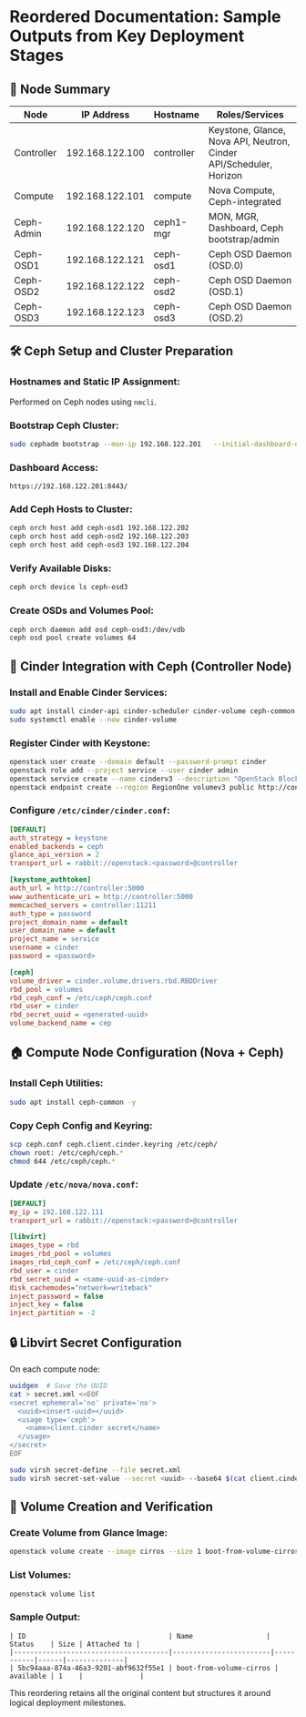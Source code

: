 # Reordered Documentation: Sample Outputs from Key Deployment Stages

## 📃 Node Summary

| Node       | IP Address      | Hostname   | Roles/Services                                                     |
| ---------- | --------------- | ---------- | ------------------------------------------------------------------ |
| Controller | 192.168.122.100 | controller | Keystone, Glance, Nova API, Neutron, Cinder API/Scheduler, Horizon |
| Compute    | 192.168.122.101 | compute    | Nova Compute, Ceph-integrated                                      |
| Ceph-Admin | 192.168.122.120 | ceph1-mgr  | MON, MGR, Dashboard, Ceph bootstrap/admin                          |
| Ceph-OSD1  | 192.168.122.121 | ceph-osd1  | Ceph OSD Daemon (OSD.0)                                            |
| Ceph-OSD2  | 192.168.122.122 | ceph-osd2  | Ceph OSD Daemon (OSD.1)                                            |
| Ceph-OSD3  | 192.168.122.123 | ceph-osd3  | Ceph OSD Daemon (OSD.2)                                            |

## 🛠️ Ceph Setup and Cluster Preparation

### Hostnames and Static IP Assignment:
Performed on Ceph nodes using `nmcli`.

### Bootstrap Ceph Cluster:
```bash
sudo cephadm bootstrap --mon-ip 192.168.122.201   --initial-dashboard-user admin   --initial-dashboard-password <redacted>
```

### Dashboard Access:
```
https://192.168.122.201:8443/
```

### Add Ceph Hosts to Cluster:
```bash
ceph orch host add ceph-osd1 192.168.122.202
ceph orch host add ceph-osd2 192.168.122.203
ceph orch host add ceph-osd3 192.168.122.204
```

### Verify Available Disks:
```bash
ceph orch device ls ceph-osd3
```

### Create OSDs and Volumes Pool:
```bash
ceph orch daemon add osd ceph-osd3:/dev/vdb
ceph osd pool create volumes 64
```

## 📁 Cinder Integration with Ceph (Controller Node)

### Install and Enable Cinder Services:
```bash
sudo apt install cinder-api cinder-scheduler cinder-volume ceph-common -y
sudo systemctl enable --now cinder-volume
```

### Register Cinder with Keystone:
```bash
openstack user create --domain default --password-prompt cinder
openstack role add --project service --user cinder admin
openstack service create --name cinderv3 --description "OpenStack Block Storage" volumev3
openstack endpoint create --region RegionOne volumev3 public http://controller:8776/v3/%\(project_id\)s
```

### Configure `/etc/cinder/cinder.conf`:
```ini
[DEFAULT]
auth_strategy = keystone
enabled_backends = ceph
glance_api_version = 2
transport_url = rabbit://openstack:<password>@controller

[keystone_authtoken]
auth_url = http://controller:5000
www_authenticate_uri = http://controller:5000
memcached_servers = controller:11211
auth_type = password
project_domain_name = default
user_domain_name = default
project_name = service
username = cinder
password = <password>

[ceph]
volume_driver = cinder.volume.drivers.rbd.RBDDriver
rbd_pool = volumes
rbd_ceph_conf = /etc/ceph/ceph.conf
rbd_user = cinder
rbd_secret_uuid = <generated-uuid>
volume_backend_name = cep
```

## 🏠 Compute Node Configuration (Nova + Ceph)

### Install Ceph Utilities:
```bash
sudo apt install ceph-common -y
```

### Copy Ceph Config and Keyring:
```bash
scp ceph.conf ceph.client.cinder.keyring /etc/ceph/
chown root: /etc/ceph/ceph.*
chmod 644 /etc/ceph/ceph.*
```

### Update `/etc/nova/nova.conf`:
```ini
[DEFAULT]
my_ip = 192.168.122.111
transport_url = rabbit://openstack:<password>@controller

[libvirt]
images_type = rbd
images_rbd_pool = volumes
images_rbd_ceph_conf = /etc/ceph/ceph.conf
rbd_user = cinder
rbd_secret_uuid = <same-uuid-as-cinder>
disk_cachemodes="network=writeback"
inject_password = false
inject_key = false
inject_partition = -2
```

## 🔒 Libvirt Secret Configuration

On each compute node:
```bash
uuidgen  # Save the UUID
cat > secret.xml <<EOF
<secret ephemeral='no' private='no'>
  <uuid><insert-uuid></uuid>
  <usage type='ceph'>
    <name>client.cinder secret</name>
  </usage>
</secret>
EOF

sudo virsh secret-define --file secret.xml
sudo virsh secret-set-value --secret <uuid> --base64 $(cat client.cinder.key) && rm client.cinder.key secret.xml
```

## 📄 Volume Creation and Verification

### Create Volume from Glance Image:
```bash
openstack volume create --image cirros --size 1 boot-from-volume-cirros
```

### List Volumes:
```bash
openstack volume list
```

### Sample Output:
```text
| ID                                   | Name                  | Status    | Size | Attached to |
|--------------------------------------|------------------------|-----------|------|--------------|
| 5bc94aaa-874a-46a3-9201-abf9632f55e1 | boot-from-volume-cirros | available | 1    |              |
```

This reordering retains all the original content but structures it around logical deployment milestones.